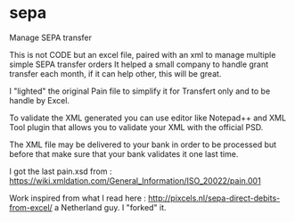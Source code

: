 # sepa
Manage SEPA transfer

This is not CODE but an excel file, paired with an xml to manage multiple simple SEPA transfer orders
It helped a small company to handle grant transfer each month, if it can help other, this will be great.

I "lighted" the original Pain file to simplify it for Transfert only and to be handle by Excel.

To validate the XML generated you can use editor like Notepad++ and XML Tool plugin that allows you to validate your XML with the official PSD.

The XML file may be delivered to your bank in order to be processed but before that make sure that your bank validates it one last time.

I got the last pain.xsd from : https://wiki.xmldation.com/General_Information/ISO_20022/pain.001

Work inspired from what I read here : http://pixcels.nl/sepa-direct-debits-from-excel/ a Netherland guy. I "forked" it.

